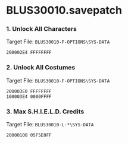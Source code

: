 # BLUS30010.savepatch

### 1. Unlock All Characters

Target File: `BLUS30010-F-OPTIONS\SYS-DATA`

```
200002E4 FFFFFFFF
```

### 2. Unlock All Costumes

Target File: `BLUS30010-F-OPTIONS\SYS-DATA`

```
200003E0 FFFFFFFF
100003E4 0000FFFF
```

### 3. Max S.H.I.E.L.D. Credits

Target File: `BLUS30010-L-*\SYS-DATA`

```
20000100 05F5E0FF
```

